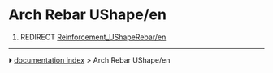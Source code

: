 # Arch Rebar UShape/en
1.  REDIRECT [Reinforcement_UShapeRebar/en](Reinforcement_UShapeRebar/en.md)



---
⏵ [documentation index](../README.md) > Arch Rebar UShape/en
